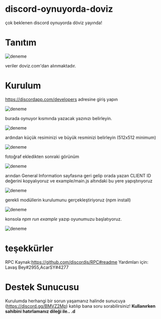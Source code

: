 # discord-oynuyorda-doviz
çok beklenen discord oynuyorda döviz yayında!

# Tanıtım

![deneme](https://cdn.discordapp.com/attachments/481174813126164481/484088518453231616/unknown.png)

veriler doviz.com'dan alınmaktadır.

# Kurulum

https://discordapp.com/developers adresine giriş yapın


![deneme](https://media.discordapp.net/attachments/481174813126164481/483239088573644800/unknown.png)

burada oynuyor kısmında yazacak yazınızı belirleyin.

![deneme](https://cdn.discordapp.com/attachments/481174813126164481/483240230640418829/unknown.png)

ardından küçük resiminizi ve büyük resminizi belirleyin (512x512 minimum)

![deneme](https://cdn.discordapp.com/attachments/481174813126164481/483240875736956929/unknown.png)

fotoğraf ekledikten sonraki görünüm

![deneme](https://cdn.discordapp.com/attachments/481174813126164481/483879963548844033/unknown.png)

arından General Information sayfasına geri gelip orada yazan CLIENT ID değerini kopyalıyoruz ve example/main.js altındaki bu yere yapıştırıyoruz

![deneme](https://cdn.discordapp.com/attachments/481174813126164481/483881356682592258/Adsz.jpg)

gerekli modüllerin kurulumunu gerçekleştiriyoruz (npm install)

![deneme](https://cdn.discordapp.com/attachments/481174813126164481/483889646921711616/Adsz.jpg)

konsola *npm run example* yazıp oyunumuzu başlatıyoruz.

![deneme](https://cdn.discordapp.com/attachments/481174813126164481/483890459748466691/Adsz.jpg)

# teşekkürler

RPC Kaynak:https://github.com/discordjs/RPC#readme
Yardımları için: Lavaş Bey#2955,AcarSY#4277
# Destek Sunucusu
Kurulumda herhangi bir sorun yaşamanız halinde sunucuya (https://discord.gg/BMVZ2Mp) katılıp bana soru sorabilirsiniz!
**Kullanırken sahibini hatırlamanız dileği ile.. .d**
